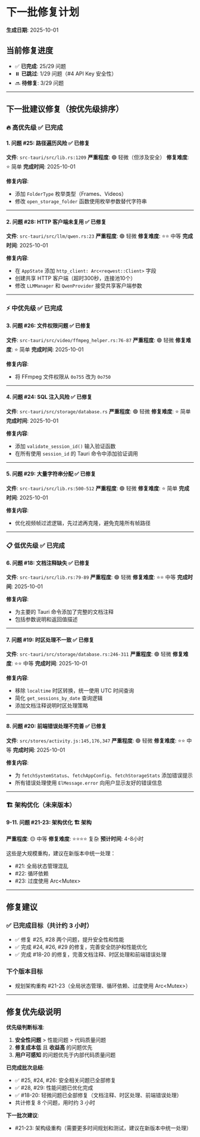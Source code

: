 # 下一批修复计划

**生成日期**: 2025-10-01

## 当前修复进度

- ✅ **已完成**: 25/29 问题
- ⏸️ **已跳过**: 1/29 问题（#4 API Key 安全性）
- 🔜 **待修复**: 3/29 问题

---

## 下一批建议修复（按优先级排序）

### 🔥 高优先级 ✅ 已完成

#### 1. 问题 #25: 路径遍历风险 ✅ 已修复
**文件**: `src-tauri/src/lib.rs:1209`
**严重程度**: 🟢 轻微（但涉及安全）
**修复难度**: ⭐ 简单
**完成时间**: 2025-10-01

**修复内容**:
- 添加 `FolderType` 枚举类型（Frames、Videos）
- 修改 `open_storage_folder` 函数使用枚举参数替代字符串

---

#### 2. 问题 #28: HTTP 客户端未复用 ✅ 已修复
**文件**: `src-tauri/src/llm/qwen.rs:23`
**严重程度**: 🟢 轻微
**修复难度**: ⭐⭐ 中等
**完成时间**: 2025-10-01

**修复内容**:
- 在 `AppState` 添加 `http_client: Arc<reqwest::Client>` 字段
- 创建共享 HTTP 客户端（超时300秒，连接池10个）
- 修改 `LLMManager` 和 `QwenProvider` 接受共享客户端参数

---

### ⚡ 中优先级 ✅ 已完成

#### 3. 问题 #26: 文件权限问题 ✅ 已修复
**文件**: `src-tauri/src/video/ffmpeg_helper.rs:76-87`
**严重程度**: 🟢 轻微
**修复难度**: ⭐ 简单
**完成时间**: 2025-10-01

**修复内容**:
- 将 FFmpeg 文件权限从 `0o755` 改为 `0o750`

---

#### 4. 问题 #24: SQL 注入风险 ✅ 已修复
**文件**: `src-tauri/src/storage/database.rs`
**严重程度**: 🟢 轻微
**修复难度**: ⭐ 简单
**完成时间**: 2025-10-01

**修复内容**:
- 添加 `validate_session_id()` 输入验证函数
- 在所有使用 `session_id` 的 Tauri 命令中添加验证调用

---

#### 5. 问题 #29: 大量字符串分配 ✅ 已修复
**文件**: `src-tauri/src/lib.rs:500-512`
**严重程度**: 🟢 轻微
**修复难度**: ⭐ 简单
**完成时间**: 2025-10-01

**修复内容**:
- 优化视频帧过滤逻辑，先过滤再克隆，避免克隆所有帧路径

---

### 📋 低优先级 ✅ 已完成

#### 6. 问题 #18: 文档注释缺失 ✅ 已修复
**文件**: `src-tauri/src/lib.rs:79-89`
**严重程度**: 🟢 轻微
**修复难度**: ⭐⭐ 中等
**完成时间**: 2025-10-01

**修复内容**:
- 为主要的 Tauri 命令添加了完整的文档注释
- 包括参数说明和返回值描述

---

#### 7. 问题 #19: 时区处理不一致 ✅ 已修复
**文件**: `src-tauri/src/storage/database.rs:246-311`
**严重程度**: 🟢 轻微
**修复难度**: ⭐⭐ 中等
**完成时间**: 2025-10-01

**修复内容**:
- 移除 `localtime` 时区转换，统一使用 UTC 时间查询
- 简化 `get_sessions_by_date` 查询逻辑
- 添加文档注释说明时区处理策略

---

#### 8. 问题 #20: 前端错误处理不完善 ✅ 已修复
**文件**: `src/stores/activity.js:145,176,347`
**严重程度**: 🟢 轻微
**修复难度**: ⭐⭐ 中等
**完成时间**: 2025-10-01

**修复内容**:
- 为 `fetchSystemStatus`、`fetchAppConfig`、`fetchStorageStats` 添加错误提示
- 所有错误处理使用 `ElMessage.error` 向用户显示友好的错误信息

---

### 🏗️ 架构优化（未来版本）

#### 9-11. 问题 #21-23: 架构优化 🏗️ 架构
**严重程度**: 🟡 中等
**修复难度**: ⭐⭐⭐⭐ 复杂
**预计时间**: 4-8小时

这些是大规模重构，建议在新版本中统一处理：
- #21: 全局状态管理混乱
- #22: 循环依赖
- #23: 过度使用 Arc<Mutex<T>>

---

## 修复建议

### ✅ 已完成目标（共计约 3 小时）
- ✅ 修复 #25, #28 两个问题，提升安全性和性能
- ✅ 完成 #24, #26, #29 的修复，完善安全防护和性能优化
- ✅ 完成 #18-20 的修复，完善文档注释、时区处理和前端错误处理

### 下个版本目标
- 规划架构重构 #21-23（全局状态管理、循环依赖、过度使用 Arc<Mutex<T>>）

---

## 修复优先级说明

**优先级判断标准**:
1. **安全性问题** > 性能问题 > 代码质量问题
2. **修复成本低** 且 **收益高** 的问题优先
3. **用户可感知** 的问题优先于内部代码质量问题

**已完成批次总结**:
- ✅ #25, #24, #26: 安全相关问题已全部修复
- ✅ #28, #29: 性能问题已优化完成
- ✅ #18-20: 轻微问题已全部修复（文档注释、时区处理、前端错误处理）
- 共计修复 8 个问题，用时约 3 小时

**下一批次建议**:
- #21-23: 架构级重构（需要更多时间规划和测试，建议在新版本中统一处理）
